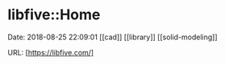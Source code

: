 # libfive::Home

Date: 2018-08-25 22:09:01
[[cad]] [[library]] [[solid-modeling]]

URL: [https://libfive.com/]
